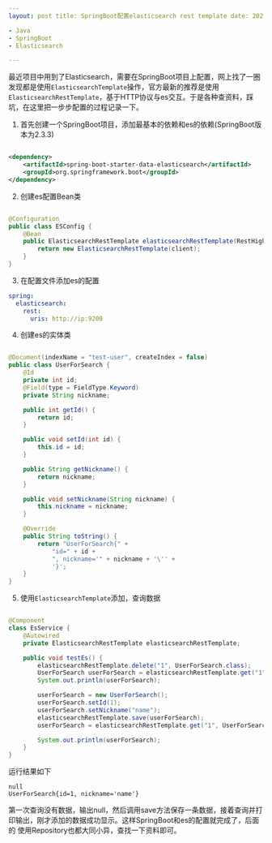 ```yaml
---
layout: post title: SpringBoot配置elasticsearch rest template date: 2021-05-18 17:17 author: zsh catalog: true tags:

- Java
- SpringBoot
- Elasticsearch

---
```


最近项目中用到了Elasticsearch，需要在SpringBoot项目上配置，网上找了一圈发现都是使用`ElasticsearchTemplate`操作，官方最新的推荐是使用
`ElasticsearchRestTemplate`，基于HTTP协议与es交互。于是各种查资料，踩坑，在这里把一步步配置的过程记录一下。

1. 首先创建一个SpringBoot项目，添加最基本的依赖和es的依赖(SpringBoot版本为2.3.3)

```xml

<dependency>
    <artifactId>spring-boot-starter-data-elasticsearch</artifactId>
    <groupId>org.springframework.boot</groupId>
</dependency>
```

2. 创建es配置Bean类

```java

@Configuration
public class ESConfig {
    @Bean
    public ElasticsearchRestTemplate elasticsearchRestTemplate(RestHighLevelClient client) {
        return new ElasticsearchRestTemplate(client);
    }
}
```

3. 在配置文件添加es的配置

```yaml
spring:
  elasticsearch:
    rest:
      uris: http://ip:9200
```

4. 创建es的实体类

```java

@Document(indexName = "test-user", createIndex = false)
public class UserForSearch {
    @Id
    private int id;
    @Field(type = FieldType.Keyword)
    private String nickname;

    public int getId() {
        return id;
    }

    public void setId(int id) {
        this.id = id;
    }

    public String getNickname() {
        return nickname;
    }

    public void setNickname(String nickname) {
        this.nickname = nickname;
    }

    @Override
    public String toString() {
        return "UserForSearch{" +
            "id=" + id +
            ", nickname='" + nickname + '\'' +
            '}';
    }
}
```   

5. 使用`ElasticsearchTemplate`添加，查询数据

```java

@Component
class EsService {
    @Autowired
    private ElasticsearchRestTemplate elasticsearchRestTemplate;

    public void testEs() {
        elasticsearchRestTemplate.delete("1", UserForSearch.class);
        UserForSearch userForSearch = elasticsearchRestTemplate.get("1", UserForSearch.class);
        System.out.println(userForSearch);

        userForSearch = new UserForSearch();
        userForSearch.setId(1);
        userForSearch.setNickname("name");
        elasticsearchRestTemplate.save(userForSearch);
        userForSearch = elasticsearchRestTemplate.get("1", UserForSearch.class);

        System.out.println(userForSearch);
    }
}
```

运行结果如下

```
null
UserForSearch{id=1, nickname='name'}
 ```

第一次查询没有数据，输出null，然后调用save方法保存一条数据，接着查询并打印输出，刚才添加的数据成功显示。这样SpringBoot和es的配置就完成了，后面的
使用Repository也都大同小异，查找一下资料即可。
